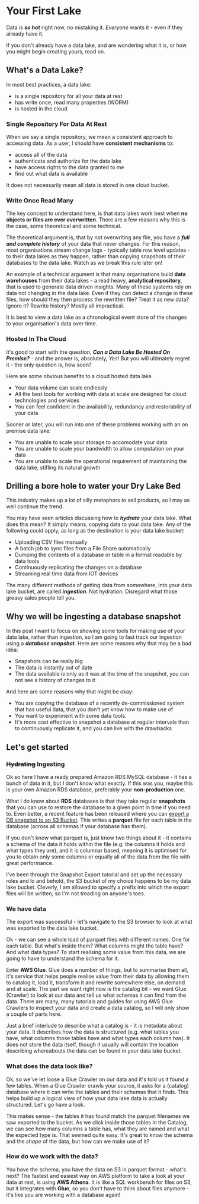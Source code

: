 # Your First Lake

Data is ***so hot*** right now, no mistaking it. _Everyone_ wants it - even if they already have it.

If you don't already have a data lake, and are wondering what it is, or how you might begin creating yours, read on.

## What's a Data Lake? 

In most best practices, a data lake:
* is a single repository for all your data at rest
* has write once, read many properties (WORM)
* is hosted in the cloud

### Single Repository For Data At Rest

When we say a single repository, we mean a consistent approach to accessing data. As a user, I should have **consistent mechanisms** to:
* access all of the data 
* authenticate and authorize for the data lake
* have access rights to the data granted to me
* find out what data is available

It does not necessarily mean all data is stored in one cloud bucket. 

### Write Once Read Many 

The key concept to understand here, is that data lakes work best when **no objects or files are ever overwritten**. There are a few reasons why this is the case, some theoretical and some technical. 

The theoretical argument is, that by not overwriting any file, you have a ***full and complete history*** of your data that never changes. For this reason, most organisations stream change logs - typically table row level updates - to their data lakes as they happen, rather than copying snapshots of their databases to the data lake. Watch as we break this rule later on!

An example of a technical argument is that many organisations build **data warehouses** from their data lakes - a read heavy, **analytical repository**, that is used to generate data driven insights. Many of these systems rely on data not changing in the data lake. Even if they can detect a change in these files, how should they then process the rewritten file? Treat it as new data? Ignore it? Rewrite history? Mostly all impractical.

It is best to view a data lake as a chronological event store of the changes to your organisation's data over time.

### Hosted In The Cloud

It's good to start with the question, ***Can a Data Lake Be Hosted On Premise?*** - and the answer is, absolutely, *Yes*! But you will ultimately regret it - the only question is, how soon?

Here are some obvious benefits to a cloud hosted data lake
* Your data volume can scale endlessly
* All the best tools for working with data at scale are designed for cloud technologies and services
* You can feel confident in the availability, redundancy and restorability of your data

Sooner or later, you will run into one of these problems working with an on premise data lake:
* You are unable to scale your storage to accomodate your data
* You are unable to scale your bandwidth to allow computation on your data
* You are unable to scale the operational requirement of maintaining the data lake, stifling its natural growth

## Drilling a bore hole to water your Dry Lake Bed

This industry makes up a lot of silly metaphors to sell products, so I may as well continue the trend.

You may have seen articles discussing how to ***hydrate*** your data lake. What does this mean? It simply means, copying data to your data lake. Any of the following could apply, as long as the destination is your data lake bucket:
* Uploading CSV files manually
* A batch job to sync files from a File Share automatically
* Dumping the contents of a database or table in a format readable by data tools
* Continuously replicating the changes on a database
* Streaming real time data from IOT devices

The many different methods of getting data from somewhere, into your data lake bucket, are called ***ingestion***. Not hydration. Disregard what those greasy sales people tell you.


## Why we will be ingesting a database snapshot

In this post I want to focus on showing some tools for making use of your data lake, rather than ingestion, so I am going to fast track our ingestion using a ***database snapshot***. Here are some reasons why that may be a bad idea:
* Snapshots can be really big
* The data is instantly out of date
* The data available is only as it was at the time of the snapshot, you can not see a history of changes to it

And here are some reasons why that might be okay:
* You are copying the database of a recently de-commissioned system that has useful data, that you don't yet know how to make use of
* You want to experiment with some data tools. 
* It's more cost effective to snapshot a database at regular intervals than to continuously replicate it, and you can live with the drawbacks

## Let's get started

### ~~Hydrating~~ Ingesting
Ok so here I have a ready prepared Amazon RDS MySQL database - it has a bunch of data in it, but I don't know what exactly. If this was you, maybe this is your own Amazon RDS database, preferably your **non-production** one.

What I do know about **RDS** databases is that they take regular **snapshots** that you can use to restore the database to a given point in time if you need to. Even better, a recent feature has been released where you can [export a DB snapshot to an S3 Bucket](https://docs.aws.amazon.com/AmazonRDS/latest/UserGuide/USER_ExportSnapshot.html). This writes a **parquet** file for each table in the database (across all schemas if your database has them).

 If you don't know what parquet is, just know two things about it - it contains a schema of the data it holds within the file (e.g. the columns it holds and what types they are), and it is columnar based, meaning it is optimised for you to obtain only some columns or equally all of the data from the file with great performance.

I've been through the Snapshot Export tutorial and set up the necessary roles and lo and behold, the S3 bucket of my choice happens to be my data lake bucket. Cleverly, I am allowed to specify a prefix into which the export files will be written, so I'm not treading on anyone's toes.

### We have data

The export was successful - let's navigate to the S3 browser to look at what was exported to the data lake bucket.

Ok - we can see a whole load of parquet files with different names. One for each table. But what's inside them? What columns might the table have? And what data types? To start realising some value from this data, we are going to have to understand the schema for it.

Enter **AWS Glue**. Glue does a number of things, but to summarise them all, it's service that helps people realise value from their data by allowing them to catalog it, load it, transform it  and rewrite somewhere else, on demand and at scale. The part we want right now is the catalog bit - we want Glue (Crawler) to look at our data and tell us what schemas it can find from the data. There are many, many tutorials and guides for using AWS Glue Crawlers to inspect your data and create a data catalog, so I will only show a couple of parts here.

Just a brief interlude to describe what a catalog is - it is metadata about your data. It describes how the data is structured (e.g. what tables you have, what columns those tables have and what types each column has). It does not store the data itself, though it usually will contain the location describing whereabouts the data can be found in your data lake bucket.

### What does the data look like?

Ok, so we've let loose a Glue Crawler on our data and it's told us it found a few tables. When a Glue Crawler crawls your source, it asks for a (catalog) database where it can write the tables and their schemas that it finds. This helps build up a logical view of how your data lake data is actually structured. Let's go have a look.

This makes sense - the tables it has found match the parquet filenames we saw exported to the bucket. As we click inside those tables in the Catalog, we can see how many columns a table has, what they are named and what the expected type is. That seemed quite easy. It's great to know the schema and the _shape_ of the data, but how can we make use of it?

### How do we work with the data?

You have the schema, you have the data on S3 in parquet format - what's next? The fastest and easiest way on AWS platform to take a look at your data at rest, is using **AWS Athena**. It is like a SQL workbench for files on S3, but it integrates with **Glue**, so you don't have to think about files anymore - it's like you are working with a database again! 

